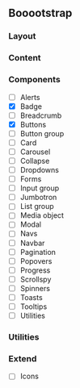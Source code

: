 ## Booootstrap


### Layout
### Content





### Components
- [ ] Alerts
- [x] Badge
- [ ] Breadcrumb
- [x] Buttons
- [ ] Button group
- [ ] Card
- [ ] Carousel
- [ ] Collapse
- [ ] Dropdowns
- [ ] Forms
- [ ] Input group
- [ ] Jumbotron
- [ ] List group
- [ ] Media object
- [ ] Modal
- [ ] Navs
- [ ] Navbar
- [ ] Pagination
- [ ] Popovers
- [ ] Progress
- [ ] Scrollspy
- [ ] Spinners
- [ ] Toasts
- [ ] Tooltips
- [ ] Utilities

### Utilities

### Extend
- [ ] Icons
